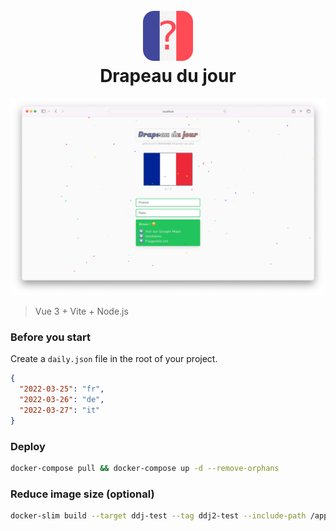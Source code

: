 <h1 align="center">
  <br>
  <a href="https://drapeaudujour.noewen.com/"><img src="https://raw.githubusercontent.com/kernoeb/drapeau-du-jour/main/public/favicon.png" alt="PlanningSup" width="80"></a>
  <br>
  Drapeau du jour
  <br>
</h1>
 
![capture](public/capture.png)

> Vue 3 + Vite + Node.js


### Before you start

Create a `daily.json` file in the root of your project.

```json
{
  "2022-03-25": "fr",
  "2022-03-26": "de",
  "2022-03-27": "it"
}
```

### Deploy

```bash
docker-compose pull && docker-compose up -d --remove-orphans
```

### Reduce image size (optional)

```bash
docker-slim build --target ddj-test --tag ddj2-test --include-path /app/dist --mount "$PWD"/dev/daily.json:/app/daily.json
```
